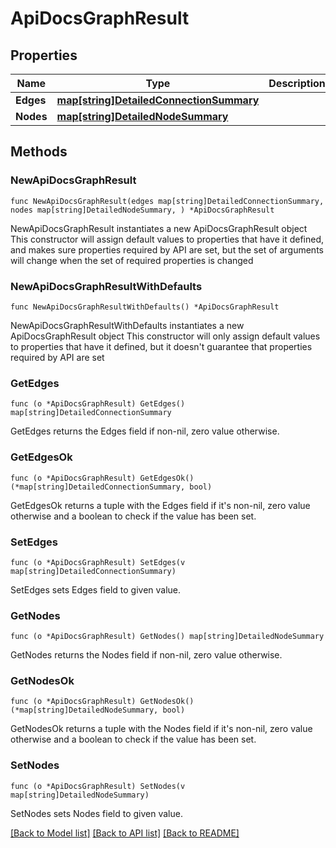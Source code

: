 # ApiDocsGraphResult

## Properties

Name | Type | Description | Notes
------------ | ------------- | ------------- | -------------
**Edges** | [**map[string]DetailedConnectionSummary**](DetailedConnectionSummary.md) |  | 
**Nodes** | [**map[string]DetailedNodeSummary**](DetailedNodeSummary.md) |  | 

## Methods

### NewApiDocsGraphResult

`func NewApiDocsGraphResult(edges map[string]DetailedConnectionSummary, nodes map[string]DetailedNodeSummary, ) *ApiDocsGraphResult`

NewApiDocsGraphResult instantiates a new ApiDocsGraphResult object
This constructor will assign default values to properties that have it defined,
and makes sure properties required by API are set, but the set of arguments
will change when the set of required properties is changed

### NewApiDocsGraphResultWithDefaults

`func NewApiDocsGraphResultWithDefaults() *ApiDocsGraphResult`

NewApiDocsGraphResultWithDefaults instantiates a new ApiDocsGraphResult object
This constructor will only assign default values to properties that have it defined,
but it doesn't guarantee that properties required by API are set

### GetEdges

`func (o *ApiDocsGraphResult) GetEdges() map[string]DetailedConnectionSummary`

GetEdges returns the Edges field if non-nil, zero value otherwise.

### GetEdgesOk

`func (o *ApiDocsGraphResult) GetEdgesOk() (*map[string]DetailedConnectionSummary, bool)`

GetEdgesOk returns a tuple with the Edges field if it's non-nil, zero value otherwise
and a boolean to check if the value has been set.

### SetEdges

`func (o *ApiDocsGraphResult) SetEdges(v map[string]DetailedConnectionSummary)`

SetEdges sets Edges field to given value.


### GetNodes

`func (o *ApiDocsGraphResult) GetNodes() map[string]DetailedNodeSummary`

GetNodes returns the Nodes field if non-nil, zero value otherwise.

### GetNodesOk

`func (o *ApiDocsGraphResult) GetNodesOk() (*map[string]DetailedNodeSummary, bool)`

GetNodesOk returns a tuple with the Nodes field if it's non-nil, zero value otherwise
and a boolean to check if the value has been set.

### SetNodes

`func (o *ApiDocsGraphResult) SetNodes(v map[string]DetailedNodeSummary)`

SetNodes sets Nodes field to given value.



[[Back to Model list]](../README.md#documentation-for-models) [[Back to API list]](../README.md#documentation-for-api-endpoints) [[Back to README]](../README.md)


